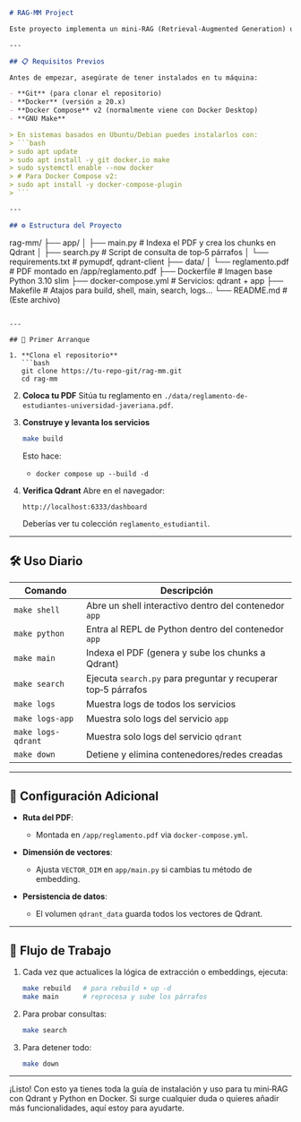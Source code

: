 ````markdown
# RAG‑MM Project

Este proyecto implementa un mini‑RAG (Retrieval‑Augmented Generation) usando **Qdrant** y **Python** dentro de Docker. A continuación encontrarás los requisitos, pasos de instalación y uso básico.

---

## 📋 Requisitos Previos

Antes de empezar, asegúrate de tener instalados en tu máquina:

- **Git** (para clonar el repositorio)  
- **Docker** (versión ≥ 20.x)  
- **Docker Compose** v2 (normalmente viene con Docker Desktop)  
- **GNU Make**  

> En sistemas basados en Ubuntu/Debian puedes instalarlos con:  
> ```bash
> sudo apt update
> sudo apt install -y git docker.io make
> sudo systemctl enable --now docker
> # Para Docker Compose v2:
> sudo apt install -y docker-compose-plugin
> ```

---

## ⚙️ Estructura del Proyecto

````

   rag-mm/
   ├── app/
   │   ├── main.py            # Indexa el PDF y crea los chunks en Qdrant
   │   ├── search.py          # Script de consulta de top‑5 párrafos
   │   └── requirements.txt   # pymupdf, qdrant-client
   ├── data/
   │   └── reglamento.pdf     # PDF montado en /app/reglamento.pdf
   ├── Dockerfile             # Imagen base Python 3.10 slim
   ├── docker-compose.yml     # Servicios: qdrant + app
   ├── Makefile               # Atajos para build, shell, main, search, logs…
   └── README.md              # (Este archivo)

````

---

## 🚀 Primer Arranque

1. **Clona el repositorio**  
   ```bash
   git clone https://tu‑repo‑git/rag‑mm.git
   cd rag‑mm
````

2. **Coloca tu PDF**
   Sitúa tu reglamento en `./data/reglamento-de-estudiantes-universidad-javeriana.pdf`.

3. **Construye y levanta los servicios**

   ```bash
   make build
   ```

   Esto hace:

   * `docker compose up --build -d`

4. **Verifica Qdrant**
   Abre en el navegador:

   ```
   http://localhost:6333/dashboard
   ```

   Deberías ver tu colección `reglamento_estudiantil`.

---

## 🛠️ Uso Diario

| Comando            | Descripción                                                   |
| ------------------ | ------------------------------------------------------------- |
| `make shell`       | Abre un shell interactivo dentro del contenedor `app`         |
| `make python`      | Entra al REPL de Python dentro del contenedor `app`           |
| `make main`        | Indexa el PDF (genera y sube los chunks a Qdrant)             |
| `make search`      | Ejecuta `search.py` para preguntar y recuperar top‑5 párrafos |
| `make logs`        | Muestra logs de todos los servicios                           |
| `make logs-app`    | Muestra solo logs del servicio `app`                          |
| `make logs-qdrant` | Muestra solo logs del servicio `qdrant`                       |
| `make down`        | Detiene y elimina contenedores/redes creadas                  |

---

## 🔧 Configuración Adicional

* **Ruta del PDF**:

  * Montada en `/app/reglamento.pdf` via `docker-compose.yml`.
* **Dimensión de vectores**:

  * Ajusta `VECTOR_DIM` en `app/main.py` si cambias tu método de embedding.
* **Persistencia de datos**:

  * El volumen `qdrant_data` guarda todos los vectores de Qdrant.

---

## 📖 Flujo de Trabajo

1. Cada vez que actualices la lógica de extracción o embeddings, ejecuta:

   ```bash
   make rebuild   # para rebuild + up -d
   make main      # reprocesa y sube los párrafos
   ```
2. Para probar consultas:

   ```bash
   make search
   ```
3. Para detener todo:

   ```bash
   make down
   ```

---

¡Listo! Con esto ya tienes toda la guía de instalación y uso para tu mini‑RAG con Qdrant y Python en Docker. Si surge cualquier duda o quieres añadir más funcionalidades, aquí estoy para ayudarte.

